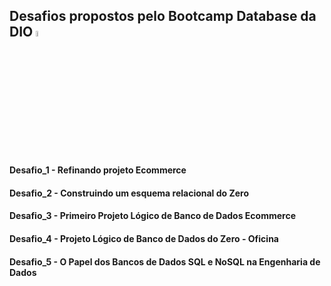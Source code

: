 ## Desafios propostos pelo Bootcamp Database da DIO <img src="https://hermes.digitalinnovation.one/assets/diome/logo.svg" alt="DIOLOGO" style="height: 5%; width:5%"></img>

#### Desafio_1 - Refinando projeto Ecommerce

#### Desafio_2 - Construindo um esquema relacional do Zero 

#### Desafio_3 - Primeiro Projeto Lógico de Banco de Dados Ecommerce

#### Desafio_4 - Projeto Lógico de Banco de Dados do Zero - Oficina

#### Desafio_5 - O Papel dos Bancos de Dados SQL e NoSQL na Engenharia de Dados
